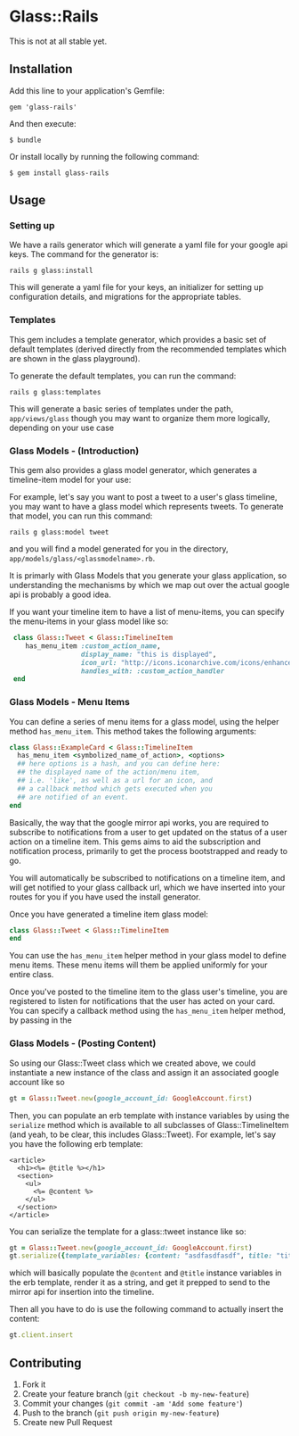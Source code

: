 # Glass::Rails

This is not at all stable yet.

## Installation

Add this line to your application's Gemfile:

    gem 'glass-rails'

And then execute:

    $ bundle

Or install locally by running the following command:

    $ gem install glass-rails

## Usage

### Setting up

We have a rails generator which will generate a 
yaml file for your google api keys. The command for 
the generator is: 

    rails g glass:install

This will generate a yaml file for your keys, an initializer for 
setting up configuration details, and migrations for the appropriate
tables.

### Templates

This gem includes a template generator, which provides a basic 
set of default templates (derived directly from the recommended templates 
which are shown in the glass playground). 

To generate the default templates, you can run the command:

    rails g glass:templates

This will generate a basic series of templates under the path,
`app/views/glass` though you may want to organize them more logically,
depending on your use case

### Glass Models - (Introduction)

This gem also provides a glass model generator, which generates a timeline-item
model for your use:

For example, let's say you want to post a tweet to a user's glass timeline, 
you may want to have a glass model which represents tweets. To generate that
model, you can run this command: 

    rails g glass:model tweet

and you will find a model generated for you in the directory,
`app/models/glass/<glassmodelname>.rb`. 

It is primarly with Glass Models that you generate your glass application,
so understanding the mechanisms by which we map out over the actual google
api is probably a good idea. 

If you want your timeline item to have a list of menu-items, you can specify 
the menu-items in your glass model like so:

```ruby
 class Glass::Tweet < Glass::TimelineItem
    has_menu_item :custom_action_name, 
                  display_name: "this is displayed", 
                  icon_url: "http://icons.iconarchive.com/icons/enhancedlabs/lha-objects/128/Filetype-URL-icon.png", 
                  handles_with: :custom_action_handler
 end
```
### Glass Models - Menu Items

You can define a series of menu items for a glass model,
using the helper method `has_menu_item`. This method takes the 
following arguments:

```ruby
class Glass::ExampleCard < Glass::TimelineItem
  has_menu_item <symbolized_name_of_action>, <options>
  ## here options is a hash, and you can define here:
  ## the displayed name of the action/menu item, 
  ## i.e. 'like', as well as a url for an icon, and 
  ## a callback method which gets executed when you
  ## are notified of an event.
end
```

Basically, the way that the google mirror api works, you
are required to subscribe to notifications from a user to
get updated on the status of a user action on a timeline 
item. This gems aims to aid the subscription and notification 
process, primarily to get the process bootstrapped and ready to
go. 

You will automatically be subscribed to notifications on a timeline
item, and will get notified to your glass callback url, which we have 
inserted into your routes for you if you have used the install 
generator.

Once you have generated a timeline item glass model:

```ruby
class Glass::Tweet < Glass::TimelineItem
end
```

You can use the `has_menu_item` helper method in your
glass model to define menu items. These menu items will them be
applied uniformly for your entire class. 

Once you've posted to the timeline item to the glass user's
timeline, you are registered to listen for notifications 
that the user has acted on your card. You can specify a callback method
using the `has_menu_item` helper method, by passing in the



### Glass Models - (Posting Content) 

So using our Glass::Tweet class which we created above, we
could instantiate a new instance of the class and assign it 
an associated google account like so

```ruby
gt = Glass::Tweet.new(google_account_id: GoogleAccount.first)
```
Then, you can populate an erb template with instance variables by
using the `serialize` method which is available to all subclasses 
of Glass::TimelineItem (and yeah, to be clear, this includes Glass::Tweet).
For example, let's say you have the following erb template:

```erb
<article>
  <h1><%= @title %></h1>
  <section>
    <ul>
      <%= @content %>
    </ul>
  </section>
</article>
```

You can serialize the template for a glass::tweet instance like so:

```ruby
gt = Glass::Tweet.new(google_account_id: GoogleAccount.first)
gt.serialize({template_variables: {content: "asdfasdfasdf", title: "title"}})
```

which will basically populate the `@content` and `@title` instance variables
in the erb template, render it as a string, and get it prepped to send to the
mirror api for insertion into the timeline.

Then all you have to do is use the following command to actually insert the content:

```ruby
gt.client.insert
```


## Contributing

1. Fork it
2. Create your feature branch (`git checkout -b my-new-feature`)
3. Commit your changes (`git commit -am 'Add some feature'`)
4. Push to the branch (`git push origin my-new-feature`)
5. Create new Pull Request
